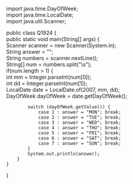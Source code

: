 import java.time.DayOfWeek;  
import java.time.LocalDate;  
import java.util.Scanner;  
  
public class Q1924 {  
    public static void main(String[] args) {  
        Scanner scanner = new Scanner(System.in);  
        String answer = "";  
        String numbers = scanner.nextLine();  
        String[] num = numbers.split("\\s");  
        if(num.length > 1) {  
            int mm = Integer.parseInt(num[0]);  
            int dd = Integer.parseInt(num[1]);  
            LocalDate date = LocalDate.of(2007, mm, dd);  
            DayOfWeek dayOfWeek = date.getDayOfWeek();  
  
            switch (dayOfWeek.getValue()) {  
                case 1 : answer = "MON"; break;  
                case 2 : answer = "TUE"; break;  
                case 3 : answer = "WED"; break;  
                case 4 : answer = "THU"; break;  
                case 5 : answer = "FRI"; break;  
                case 6 : answer = "SAT"; break;  
                case 7 : answer = "SUN"; break;  
            }  
            System.out.println(answer);  
        }  
    }  
}